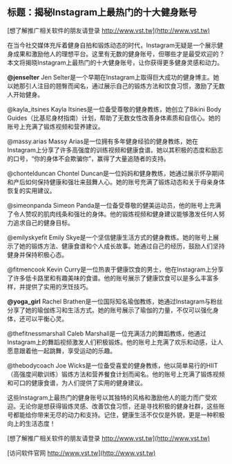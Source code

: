 ## **标题：揭秘Instagram上最热门的十大健身账号**

[想了解推广相关软件的朋友请登录 http://www.vst.tw](http://www.vst.tw)

在当今社交媒体充斥着健身自拍和锻炼动态的时代，Instagram无疑是一个展示健身成果和激励他人的理想平台。这里有无数的健身账号，但哪些才是最受欢迎的？本文将揭晓Instagram上最热门的十大健身账号，让你获得更多健身灵感和动力。

**@jenselter**
Jen Selter是一个早期在Instagram上取得巨大成功的健身博主。她以她那引人注目的翘臀而闻名，通过展示自己的锻炼方法和饮食习惯，激励了无数人开始健身。

@kayla_itsines
Kayla Itsines是一位备受尊敬的健身教练，她创立了Bikini Body Guides（比基尼身材指南）计划，帮助了无数女性改善身体素质和自信心。她的账号上充满了锻炼视频和营养建议。

@massy.arias
Massy Arias是一位拥有多年健身经验的健身教练，她在Instagram上分享了许多高强度的训练视频和健康食谱。她以其积极的态度和励志的口号，“你的身体不会欺骗你”，赢得了大量追随者的支持。

@chontelduncan
Chontel Duncan是一位妈妈和健身教练，她通过展示怀孕期间和产后如何保持健康和强壮来鼓舞人心。她的账号充满了锻炼动态和关于母亲身体恢复的实用建议。

@simeonpanda
Simeon Panda是一位备受尊敬的健美运动员，他的账号上充满了令人赞叹的肌肉线条和强壮的身体。他的锻炼视频和健身建议能够激发任何人努力追求自己的健身目标。

@emilyskyefit
Emily Skye是一个坚信健康生活方式的健身教练。她的账号上展示了她的锻炼方法、健康食谱和个人成长故事。她通过自己的经历，鼓励人们坚持健身并保持积极心态。

@fitmencook
Kevin Curry是一位热衷于健康饮食的男士，他在Instagram上分享了许多低卡路里和有趣美味的食谱。他的账号展示了健康饮食可以是多么丰富多样，并提供了实用的烹饪技巧。

**@yoga_girl**
Rachel Brathen是一位国际知名瑜伽教练，她通过Instagram与粉丝分享了她的瑜伽练习和生活方式。她的账号展示了瑜伽的力量，不仅可以强化身体，还可以平衡心灵。

@thefitnessmarshall
Caleb Marshall是一位充满活力的舞蹈教练，他通过Instagram上的舞蹈视频激发人们积极锻炼。他的账号上充满了欢乐和动感，让人愿意跟着他一起跳舞，享受运动的乐趣。

@thebodycoach
Joe Wicks是一位备受喜爱的健身教练，他以简单易行的HIIT（高强度间歇训练）锻炼方法和营养餐食计划而闻名。他的账号上充满了锻炼视频和可口的健康食谱，为人们提供了实用的健身建议。

这些Instagram上最热门的健身账号以其独特的风格和激励他人的能力而广受欢迎。无论你是想获得锻炼灵感、改善饮食习惯，还是寻找积极的健身社群，这些账号都能给你带来无尽的动力和支持。记住，健康生活不仅仅是外貌，更是一种积极向上的生活态度！

[想了解推广相关软件的朋友请登录 http://www.vst.tw](http://www.vst.tw)


[访问软件官网 http://www.vst.tw](http://www.vst.tw)
